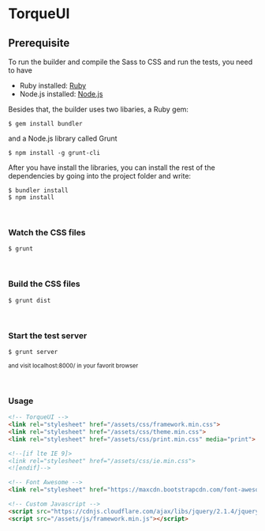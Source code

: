 # TorqueUI 

## Prerequisite ##
To run the builder and compile the Sass to CSS and run the tests, you need to have 
* Ruby installed: [Ruby][Ruby website]
* Node.js installed: [Node.js][Node website]

Besides that, the builder uses two libaries, a Ruby gem:
```
$ gem install bundler
```
and a Node.js library called Grunt
```
$ npm install -g grunt-cli
```

After you have install the libraries, you can install the rest of the dependencies by going into the project folder and write:
```
$ bundler install
$ npm install
```  
<br> 

### Watch the CSS files ###
```
$ grunt
```

<br> 

### Build the CSS files ###
```
$ grunt dist
```

<br> 

### Start the test server ###
```
$ grunt server
```
<small>and visit localhost:8000/ in your favorit browser</small>

<br>

### Usage ###
```html
<!-- TorqueUI -->
<link rel="stylesheet" href="/assets/css/framework.min.css">
<link rel="stylesheet" href="/assets/css/theme.min.css">
<link rel="stylesheet" href="/assets/css/print.min.css" media="print">

<!--[if lte IE 9]>
<link rel="stylesheet" href="/assets/css/ie.min.css">
<![endif]-->

<!-- Font Awesome -->
<link rel="stylesheet" href="https://maxcdn.bootstrapcdn.com/font-awesome/4.4.0/css/font-awesome.min.css">

<!-- Custom Javascript -->
<script src="https://cdnjs.cloudflare.com/ajax/libs/jquery/2.1.4/jquery.min.js"></script>
<script src="/assets/js/framework.min.js"></script>
```

[Ruby website]: https://www.ruby-lang.org/en/ "A PROGRAMMER'S BEST FRIEND"
[Node website]: http://nodejs.org/ "Javascript on the server side"
